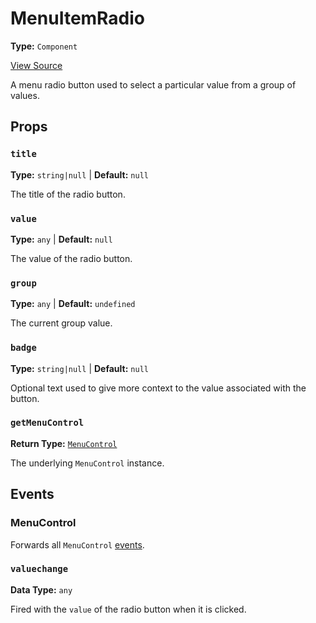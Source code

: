 # MenuItemRadio

**Type:** `Component`

[View Source](../../../../../vime-complete/src/plugins/settings/menu/MenuItemRadio.svelte)

A menu radio button used to select a particular value from a group of values.

## Props

### `title`

**Type:** `string|null` | **Default:** `null`

The title of the radio button.

### `value`

**Type:** `any` | **Default:** `null`

The value of the radio button.

### `group`

**Type:** `any` | **Default:** `undefined`

The current group value.

### `badge`

**Type:** `string|null` | **Default:** `null`

Optional text used to give more context to the value associated with the button.

### `getMenuControl`

**Return Type:** [`MenuControl`](./menu-control.md)

The underlying `MenuControl` instance.

## Events

### MenuControl

Forwards all `MenuControl` [events](./menu-control.md#events).

### `valuechange`

**Data Type:** `any`

Fired with the `value` of the radio button when it is clicked.
